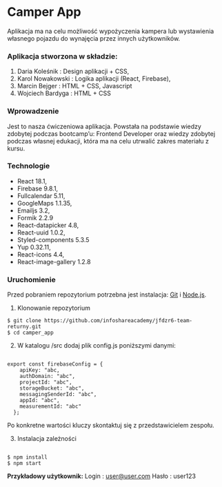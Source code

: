 # Camper App

Aplikacja ma na celu możliwość wypożyczenia kampera lub wystawienia własnego pojazdu do wynajęcia przez innych użytkowników.


### Aplikacja stworzona w składzie:

1. Daria Koleśnik : Design aplikacji + CSS,
2. Karol Nowakowski : Logika aplikacji (React, Firebase),
3. Marcin Bejger : HTML + CSS, Javascript
4. Wojciech Bardyga : HTML + CSS

### Wprowadzenie
Jest to nasza ćwiczeniowa aplikacja. Powstała na podstawie wiedzy zdobytej podczas bootcamp’u: Frontend Developer oraz wiedzy zdobytej podczas własnej edukacji, która ma na celu utrwalić zakres materiału z kursu. 

### Technologie

* React 18.1,
* Firebase 9.8.1,
* Fullcalendar 5.11,
* GoogleMaps 1.1.35,
* Emailjs 3.2,
* Formik 2.2.9
* React-datapicker 4.8,
* React-uuid 1.0.2,
* Styled-components 5.3.5
* Yup 0.32.11,
* React-icons 4.4,
* React-image-gallery 1.2.8

### Uruchomienie

Przed pobraniem repozytorium potrzebna jest instalacja: [Git](https://git-scm.com) i [Node.js](https://nodejs.org/en/download/). 

1. Klonowanie repozytorium
```
$ git clone https://github.com/infoshareacademy/jfdzr6-team-returny.git
$ cd camper_app
```
2. W katalogu /src dodaj plik config.js poniższymi danymi:



```

export const firebaseConfig = {
    apiKey: "abc,
    authDomain: "abc",
    projectId: "abc",
    storageBucket: "abc",
    messagingSenderId: "abc",
    appId: "abc",
    measurementId: "abc"
  };
````

Po konkretne wartości kluczy skontaktuj się z przedstawicielem zespołu.

3. Instalacja zależności
```

$ npm install
$ npm start
```


**Przykładowy użytkownik:**
Login : user@user.com
Hasło : user123




